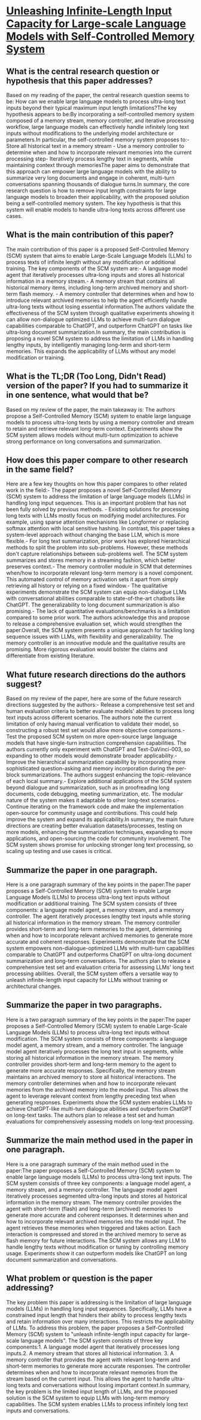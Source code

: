 # [Unleashing Infinite-Length Input Capacity for Large-scale Language   Models with Self-Controlled Memory System](https://arxiv.org/abs/2304.13343)

## What is the central research question or hypothesis that this paper addresses?

Based on my reading of the paper, the central research question seems to be: How can we enable large language models to process ultra-long text inputs beyond their typical maximum input length limitations?The key hypothesis appears to be:By incorporating a self-controlled memory system composed of a memory stream, memory controller, and iterative processing workflow, large language models can effectively handle infinitely long text inputs without modifications to the underlying model architecture or parameters.In particular, the self-controlled memory system proposes to:- Store all historical text in a memory stream - Use a memory controller to determine when and how to incorporate relevant memories into the current processing step- Iteratively process lengthy text in segments, while maintaining context through memoriesThe paper aims to demonstrate that this approach can empower large language models with the ability to summarize very long documents and engage in coherent, multi-turn conversations spanning thousands of dialogue turns.In summary, the core research question is how to remove input length constraints for large language models to broaden their applicability, with the proposed solution being a self-controlled memory system. The key hypothesis is that this system will enable models to handle ultra-long texts across different use cases.


## What is the main contribution of this paper?

The main contribution of this paper is a proposed Self-Controlled Memory (SCM) system that aims to enable Large-Scale Language Models (LLMs) to process texts of infinite length without any modification or additional training. The key components of the SCM system are:- A language model agent that iteratively processes ultra-long inputs and stores all historical information in a memory stream.- A memory stream that contains all historical memory items, including long-term archived memory and short-term flash memory. - A memory controller that determines when and how to introduce relevant archived memories to help the agent efficiently handle ultra-long texts without losing essential information.The authors validate the effectiveness of the SCM system through qualitative experiments showing it can allow non-dialogue optimized LLMs to achieve multi-turn dialogue capabilities comparable to ChatGPT, and outperform ChatGPT on tasks like ultra-long document summarization.In summary, the main contribution is proposing a novel SCM system to address the limitation of LLMs in handling lengthy inputs, by intelligently managing long-term and short-term memories. This expands the applicability of LLMs without any model modification or training.


## What is the TL;DR (Too Long, Didn't Read) version of the paper? If you had to summarize it in one sentence, what would that be?

Based on my review of the paper, the main takeaway is: The authors propose a Self-Controlled Memory (SCM) system to enable large language models to process ultra-long texts by using a memory controller and stream to retain and retrieve relevant long-term context. Experiments show the SCM system allows models without multi-turn optimization to achieve strong performance on long conversations and summarization.


## How does this paper compare to other research in the same field?

Here are a few key thoughts on how this paper compares to other related work in the field:- The paper proposes a novel Self-Controlled Memory (SCM) system to address the limitation of large language models (LLMs) in handling long input sequences. This is an important problem that has not been fully solved by previous methods. - Existing solutions for processing long texts with LLMs mostly focus on modifying model architectures. For example, using sparse attention mechanisms like Longformer or replacing softmax attention with local sensitive hashing. In contrast, this paper takes a system-level approach without changing the base LLM, which is more flexible.- For long text summarization, prior work has explored hierarchical methods to split the problem into sub-problems. However, these methods don't capture relationships between sub-problems well. The SCM system summarizes and stores memory in a streaming fashion, which better preserves context.- The memory controller module in SCM that determines when/how to incorporate relevant long-term memory is a novel component. This automated control of memory activation sets it apart from simply retrieving all history or relying on a fixed window.- The qualitative experiments demonstrate the SCM system can equip non-dialogue LLMs with conversational abilities comparable to state-of-the-art chatbots like ChatGPT. The generalizability to long document summarization is also promising.- The lack of quantitative evaluations/benchmarks is a limitation compared to some prior work. The authors acknowledge this and propose to release a comprehensive evaluation set, which would strengthen the paper.Overall, the SCM system presents a unique approach for tackling long sequence issues with LLMs, with flexibility and generalizability. The memory controller is an innovative module and the qualitative results are promising. More rigorous evaluation would bolster the claims and differentiate from existing literature.


## What future research directions do the authors suggest?

Based on my review of the paper, here are some of the future research directions suggested by the authors:- Release a comprehensive test set and human evaluation criteria to better evaluate models' abilities to process long text inputs across different scenarios. The authors note the current limitation of only having manual verification to validate their model, so constructing a robust test set would allow more objective comparisons.- Test the proposed SCM system on more open-source large language models that have single-turn instruction comprehension capabilities. The authors currently only experiment with ChatGPT and Text-DaVinci-003, so expanding to other models would demonstrate broader applicability.- Improve the hierarchical summarization capability by incorporating more sophisticated question-asking and memory incorporation during the per-block summarizations. The authors suggest enhancing the topic-relevance of each local summary.- Explore additional applications of the SCM system beyond dialogue and summarization, such as in proofreading long documents, code debugging, meeting summarization, etc. The modular nature of the system makes it adaptable to other long-text scenarios.- Continue iterating on the framework code and make the implementation open-source for community usage and contributions. This could help improve the system and expand its applicability.In summary, the main future directions are creating better evaluation datasets/processes, testing on more models, enhancing the summarization techniques, expanding to more applications, and open-sourcing the code for community involvement. The SCM system shows promise for unlocking stronger long text processing, so scaling up testing and use cases is critical.


## Summarize the paper in one paragraph.

Here is a one paragraph summary of the key points in the paper:The paper proposes a Self-Controlled Memory (SCM) system to enable Large Language Models (LLMs) to process ultra-long text inputs without modification or additional training. The SCM system consists of three components: a language model agent, a memory stream, and a memory controller. The agent iteratively processes lengthy text inputs while storing all historical information in the memory stream. The memory controller provides short-term and long-term memories to the agent, determining when and how to incorporate relevant archived memories to generate more accurate and coherent responses. Experiments demonstrate that the SCM system empowers non-dialogue-optimized LLMs with multi-turn capabilities comparable to ChatGPT and outperforms ChatGPT on ultra-long document summarization and long-term conversations. The authors plan to release a comprehensive test set and evaluation criteria for assessing LLMs' long text processing abilities. Overall, the SCM system offers a versatile way to unleash infinite-length input capacity for LLMs without training or architectural changes.


## Summarize the paper in two paragraphs.

Here is a two paragraph summary of the key points in the paper:The paper proposes a Self-Controlled Memory (SCM) system to enable Large-Scale Language Models (LLMs) to process ultra-long text inputs without modification. The SCM system consists of three components: a language model agent, a memory stream, and a memory controller. The language model agent iteratively processes the long text input in segments, while storing all historical information in the memory stream. The memory controller provides short-term and long-term memory to the agent to generate more accurate responses. Specifically, the memory stream maintains an archived memory to store all historical interactions. The memory controller determines when and how to incorporate relevant memories from the archived memory into the model input. This allows the agent to leverage relevant context from lengthy preceding text when generating responses. Experiments show the SCM system enables LLMs to achieve ChatGPT-like multi-turn dialogue abilities and outperform ChatGPT on long-text tasks. The authors plan to release a test set and human evaluations for comprehensively assessing models on long-text processing.


## Summarize the main method used in the paper in one paragraph.

Here is a one paragraph summary of the main method used in the paper:The paper proposes a Self-Controlled Memory (SCM) system to enable large language models (LLMs) to process ultra-long text inputs. The SCM system consists of three key components: a language model agent, a memory stream, and a memory controller. The language model agent iteratively processes segmented ultra-long inputs and stores all historical information in the memory stream. The memory controller provides the agent with short-term (flash) and long-term (archived) memories to generate more accurate and coherent responses. It determines when and how to incorporate relevant archived memories into the model input. The agent retrieves these memories when triggered and takes action. Each interaction is compressed and stored in the archived memory to serve as flash memory for future interactions. The SCM system allows any LLM to handle lengthy texts without modification or tuning by controlling memory usage. Experiments show it can outperform models like ChatGPT on long document summarization and conversations.


## What problem or question is the paper addressing?

The key problem this paper is addressing is the limitation of large language models (LLMs) in handling long input sequences. Specifically, LLMs have a constrained input length that hinders their ability to process lengthy texts and retain information over many interactions. This restricts the applicability of LLMs. To address this problem, the paper proposes a Self-Controlled Memory (SCM) system to "unleash infinite-length input capacity for large-scale language models". The SCM system consists of three key components:1. A language model agent that iteratively processes long inputs.2. A memory stream that stores all historical information. 3. A memory controller that provides the agent with relevant long-term and short-term memories to generate more accurate responses. The controller determines when and how to incorporate relevant memories from the stream based on the current input. This allows the agent to handle ultra-long texts and conversations without losing important context.In summary, the key problem is the limited input length of LLMs, and the proposed solution is the SCM system to equip LLMs with long-term memory capabilities. The SCM system enables LLMs to process infinitely long text inputs and conversations.
